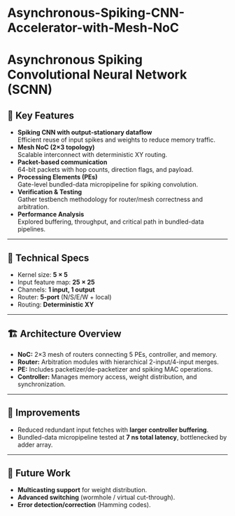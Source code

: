 # Asynchronous-Spiking-CNN-Accelerator-with-Mesh-NoC
# Asynchronous Spiking Convolutional Neural Network (SCNN)

## 🚀 Key Features
- **Spiking CNN with output-stationary dataflow**  
  Efficient reuse of input spikes and weights to reduce memory traffic.
- **Mesh NoC (2×3 topology)**  
  Scalable interconnect with deterministic XY routing.
- **Packet-based communication**  
  64-bit packets with hop counts, direction flags, and payload.
- **Processing Elements (PEs)**  
  Gate-level bundled-data micropipeline for spiking convolution.
- **Verification & Testing**  
  Gather testbench methodology for router/mesh correctness and arbitration.
- **Performance Analysis**  
  Explored buffering, throughput, and critical path in bundled-data pipelines.

---

## 📐 Technical Specs
- Kernel size: **5 × 5**  
- Input feature map: **25 × 25**  
- Channels: **1 input, 1 output**  
- Router: **5-port** (N/S/E/W + local)  
- Routing: **Deterministic XY**

---

## 🏗 Architecture Overview
- **NoC:** 2×3 mesh of routers connecting 5 PEs, controller, and memory.  
- **Router:** Arbitration modules with hierarchical 2-input/4-input merges.  
- **PE:** Includes packetizer/de-packetizer and spiking MAC operations.  
- **Controller:** Manages memory access, weight distribution, and synchronization.  

---

## 🔧 Improvements
- Reduced redundant input fetches with **larger controller buffering**.  
- Bundled-data micropipeline tested at **7 ns total latency**, bottlenecked by adder array.  

---

## 🔮 Future Work
- **Multicasting support** for weight distribution.  
- **Advanced switching** (wormhole / virtual cut-through).  
- **Error detection/correction** (Hamming codes).  
